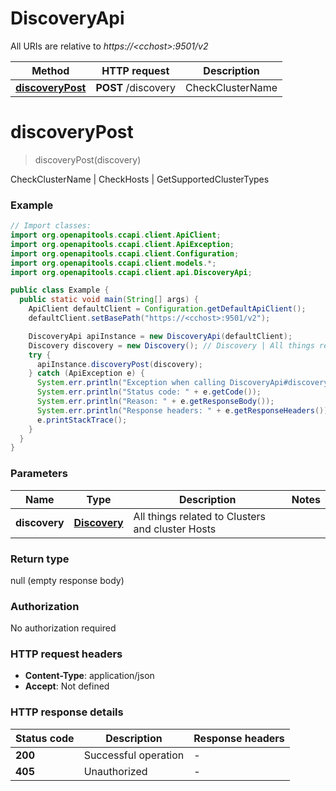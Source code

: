 # DiscoveryApi

All URIs are relative to *https://&lt;cchost&gt;:9501/v2*

| Method | HTTP request | Description |
|------------- | ------------- | -------------|
| [**discoveryPost**](DiscoveryApi.md#discoveryPost) | **POST** /discovery | CheckClusterName | CheckHosts | GetSupportedClusterTypes |


<a name="discoveryPost"></a>
# **discoveryPost**
> discoveryPost(discovery)

CheckClusterName | CheckHosts | GetSupportedClusterTypes

### Example
```java
// Import classes:
import org.openapitools.ccapi.client.ApiClient;
import org.openapitools.ccapi.client.ApiException;
import org.openapitools.ccapi.client.Configuration;
import org.openapitools.ccapi.client.models.*;
import org.openapitools.ccapi.client.api.DiscoveryApi;

public class Example {
  public static void main(String[] args) {
    ApiClient defaultClient = Configuration.getDefaultApiClient();
    defaultClient.setBasePath("https://<cchost>:9501/v2");

    DiscoveryApi apiInstance = new DiscoveryApi(defaultClient);
    Discovery discovery = new Discovery(); // Discovery | All things related to Clusters and cluster Hosts
    try {
      apiInstance.discoveryPost(discovery);
    } catch (ApiException e) {
      System.err.println("Exception when calling DiscoveryApi#discoveryPost");
      System.err.println("Status code: " + e.getCode());
      System.err.println("Reason: " + e.getResponseBody());
      System.err.println("Response headers: " + e.getResponseHeaders());
      e.printStackTrace();
    }
  }
}
```

### Parameters

| Name | Type | Description  | Notes |
|------------- | ------------- | ------------- | -------------|
| **discovery** | [**Discovery**](Discovery.md)| All things related to Clusters and cluster Hosts | |

### Return type

null (empty response body)

### Authorization

No authorization required

### HTTP request headers

 - **Content-Type**: application/json
 - **Accept**: Not defined

### HTTP response details
| Status code | Description | Response headers |
|-------------|-------------|------------------|
| **200** | Successful operation |  -  |
| **405** | Unauthorized |  -  |

